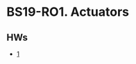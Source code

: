 # BS19-RO1. Actuators

## HWs
* [1](https://www.mathcha.io/editor/VYG0KCKkSPvU1wueB3x7LIN8rxeeuvGN408sqO6BW6)